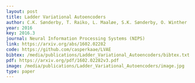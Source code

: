 ```yaml
---
layout: post
title: Ladder Variational Autoencoders
author: C.K. Sønderby, T. Raiko, L. Maaløe, S.K. Sønderby, O. Winther
year: 2016
key: 2016.3
journal: Neural Information Processing Systems (NIPS)
link: https://arxiv.org/abs/1602.02282
code: https://github.com/casperkaae/LVAE
bibtex: /media/publications/Ladder_Variational_Autoencoders/bibtex.txt
pdf: https://arxiv.org/pdf/1602.02282v3.pdf
image: /media/publications/Ladder_Variational_Autoencoders/image.jpg
type: paper
---
```


